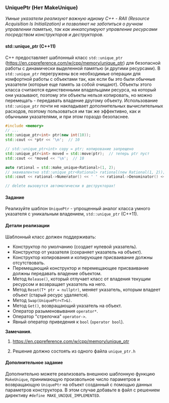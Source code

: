 ### UniquePtr (Нет MakeUnique)

*Умные указатели реализуют важную идиому C++ - RAII (Resource Acquisition Is Initialization) и позволяют не заботиться о
ручном управлении памятью, так как инкапсулируют управление ресурсами посредством конструкторов и деструкторов.*

#### std::unique_ptr (C++11)

С++ предоставляет шаблонный класс `std::unique_ptr` (https://en.cppreference.com/w/cpp/memory/unique_ptr) для безопасной
работы с динамически выделенной памятью (и другими ресурсами). В `std::unique_ptr` перегружены все необходимые операции
для комфортной работы с объектами так, как если бы это были обычные указатели (которые еще память за собой очищают).
Объекты этого класса считаются единственными владельцами ресурса, на который они указывают, поэтому эти объекты нельзя
копировать, но можно перемещать - передавать владение другому объекту. Использование `std::unique_ptr` почти не
накладывает дополнительных вычислительных расходов, поэтому пользоваться им так же эффективно, как и обычными
указателями, и при этом гораздо безопаснее.

```c++
#include <memory>
// ...
std::unique_ptr<int> ptr(new int(10));
std::cout << *ptr << '\n';  // 10

// std::unique_ptr<int> copy = ptr; копирование запрещено
std::unique_ptr<int> moved = std::move(ptr);  // теперь ptr пуст
std::cout << *moved << '\n';  // 10

auto rational = std::make_unique<Rational>(1, 2);
// эквивалентно std::unique_ptr<Rational> rational(new Rational(1, 2));
std::cout << rational->Numerator() << ' ' << rational->Denominator() << '\n';  // 1 2

// delete вызовутся автоматически в деструкторах!
```

#### Задание

Реализуйте шаблон `UniquePtr` - упрощенный аналог класса умного указателя с уникальным владением, `std::unique_ptr`
(C++11).

#### Детали реализации

Шаблонный класс должен поддерживать:
* Конструктор по умолчанию (создает нулевой указатель).
* Конструктор от указателя (сохраняет указатель на объект).
* Конструктор копирования и копирующее присваивание должны отсутствовать.
* Перемещающий конструктор и перемещающее присваивание должны передавать владение объектом.
* Метод `Release()`, который отлучает класс от владения текущим ресурсом и возвращает указатель на него.
* Метод `Reset(T* ptr = nullptr)`, меняет указатель, которым владеет объект (старый ресурс удаляется).
* Метод `Swap(UniquePtr<T>&)`.
* Метод `Get()`, возвращающий указатель на объект.
* Оператор разыменовывания `operator*`.
* Оператор "стрелочка" `operator->`.
* Явный оператор приведения к `bool` (`operator bool`).

**Замечания.**
1. https://en.cppreference.com/w/cpp/memory/unique_ptr

2. Решение должно состоять из одного файла `unique_ptr.h`

#### Дополнительное задание

Дополнительно можете реализовать внешнюю шаблонную функцию `MakeUnique`, принимающую произвольное число параметров и
возвращающую `UniquePtr` на объект созданный с помощью данных параметров конструктора. В этом случае добавьте в файл с
решением директиву `#define MAKE_UNIQUE_IMPLEMENTED`.
